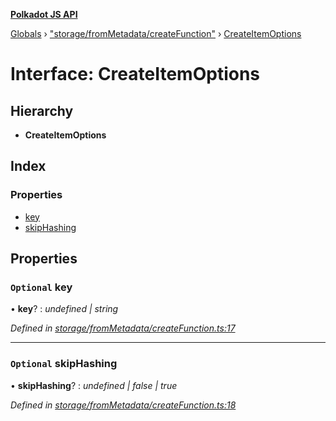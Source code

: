 **[Polkadot JS API](../README.md)**

[Globals](../globals.md) › [&quot;storage/fromMetadata/createFunction&quot;](../modules/_storage_frommetadata_createfunction_.md) › [CreateItemOptions](_storage_frommetadata_createfunction_.createitemoptions.md)

# Interface: CreateItemOptions

## Hierarchy

* **CreateItemOptions**

## Index

### Properties

* [key](_storage_frommetadata_createfunction_.createitemoptions.md#optional-key)
* [skipHashing](_storage_frommetadata_createfunction_.createitemoptions.md#optional-skiphashing)

## Properties

### `Optional` key

• **key**? : *undefined | string*

*Defined in [storage/fromMetadata/createFunction.ts:17](https://github.com/polkadot-js/api/blob/f8ec93a/packages/api-metadata/src/storage/fromMetadata/createFunction.ts#L17)*

___

### `Optional` skipHashing

• **skipHashing**? : *undefined | false | true*

*Defined in [storage/fromMetadata/createFunction.ts:18](https://github.com/polkadot-js/api/blob/f8ec93a/packages/api-metadata/src/storage/fromMetadata/createFunction.ts#L18)*